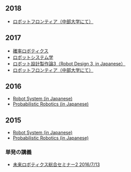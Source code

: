 <h2>2018</h2>
<ul>
 	<li><a href="https://lab.ueda.tech/?page_id=3376">ロボットフロンティア（中部大学にて）</a></li>
</ul>
<h2>2017</h2>
<ul>
 	<li><a href="https://lab.ueda.tech/?page_id=3137">確率ロボティクス</a></li>
 	<li><a href="https://lab.ueda.tech/?page_id=3112">ロボットシステム学</a></li>
 	<li><a href="https://lab.ueda.tech/?page_id=1767">ロボット設計製作論3（Robot Design 3, in Japanese）</a></li>
 	<li><a href="https://lab.ueda.tech/?page_id=2985">ロボットフロンティア（中部大学にて）</a></li>
</ul>
<h2>2016</h2>
<ul>
 	<li><a href="https://lab.ueda.tech/?page_id=1152">Robot System (in Japanese)</a></li>
 	<li><a href="https://lab.ueda.tech/?page_id=1233">Probabilistic Robotics (in Japanese)</a></li>
</ul>
<h2>2015</h2>
<ul>
 	<li><a href="https://lab.ueda.tech/?page_id=169">Robot System (in Japanese)</a></li>
 	<li><a href="https://lab.ueda.tech/?page_id=180">Probabilistic Robotics (in Japanese)</a></li>
</ul>
<h3>単発の講義</h3>
<ul>
 	<li><a href="https://lab.ueda.tech/?presenpress=2016%e5%b9%b4%e5%ba%a6-%e6%9c%aa%e6%9d%a5%e3%83%ad%e3%83%9c%e3%83%86%e3%82%a3%e3%82%af%e3%82%b9%e7%b7%8f%e5%90%88%e3%82%bb%e3%83%9f%e3%83%8a%e3%83%bc%ef%bc%92">未来ロボティクス総合セミナー2 2016/7/13</a></li>
</ul>
